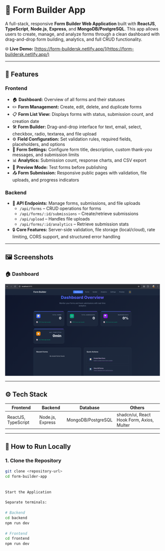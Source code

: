 # 📝 Form Builder App

A full-stack, responsive **Form Builder Web Application** built with **ReactJS**, **TypeScript**, **Node.js**, **Express**, and **MongoDB/PostgreSQL**. This app allows users to create, manage, and analyze forms through a clean dashboard with drag-and-drop form building, analytics, and full CRUD functionality.

🌐 **Live Demo:** [https://form-buildersk.netlify.app/](https://form-buildersk.netlify.app/)

---

## 🔗 Features

### Frontend
- 🏠 **Dashboard:** Overview of all forms and their statuses  
- ✏️ **Form Management:** Create, edit, delete, and duplicate forms  
- 📋 **Form List View:** Displays forms with status, submission count, and creation date  
- 🛠️ **Form Builder:** Drag-and-drop interface for text, email, select, checkbox, radio, textarea, and file upload  
- ⚙️ **Field Configuration:** Set validation rules, required fields, placeholders, and options  
- 📝 **Form Settings:** Configure form title, description, custom thank-you messages, and submission limits  
- 📊 **Analytics:** Submission count, response charts, and CSV export  
- 👀 **Preview Mode:** Test forms before publishing  
- 📤 **Form Submission:** Responsive public pages with validation, file uploads, and progress indicators  

### Backend
- 🔌 **API Endpoints:** Manage forms, submissions, and file uploads  
  - `/api/forms` – CRUD operations for forms  
  - `/api/forms/:id/submissions` – Create/retrieve submissions  
  - `/api/upload` – Handles file uploads  
  - `/api/forms/:id/analytics` – Retrieve submission stats  
- 🔒 **Core Features:** Server-side validation, file storage (local/cloud), rate limiting, CORS support, and structured error handling  

---

## 🖼️ Screenshots

### 🏠 Dashboard
![Dashboard](./frontend/public/dashboard.png)


---

## ⚙️ Tech Stack

| Frontend        | Backend       | Database        | Others                 |
|-----------------|---------------|----------------|-----------------------|
| ReactJS, TypeScript | Node.js, Express | MongoDB/PostgreSQL | shadcn/ui, React Hook Form, Axios, Multer |

---

## 🚀 How to Run Locally

### 1. Clone the Repository
```bash
git clone <repository-url>
cd form-builder-app


Start the Application

Separate terminals:

# Backend
cd backend
npm run dev

# Frontend
cd frontend
npm run dev


